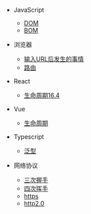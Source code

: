 - JavaScript
  - [DOM](./javascript/dom.md)
  - [BOM](./javascript/bom.md)

- 浏览器
  - [输入URL后发生的事情](./browse/urlTo.md)
  - [路由](./browse/router.md)
- React
  - [生命周期16.4](./react/lifecycle.md)
- Vue
  - [生命周期](./vue/lifecycle.md)
- Typescript
  - [泛型](./typescript/generics.md)
- 网络协议
  - [三次握手](./typescript/handshake.md)
  - [四次挥手](./typescript/handshake.md)
  - [https](./typescript/handshake.md)
  - [http2.0](./typescript/handshake.md)
